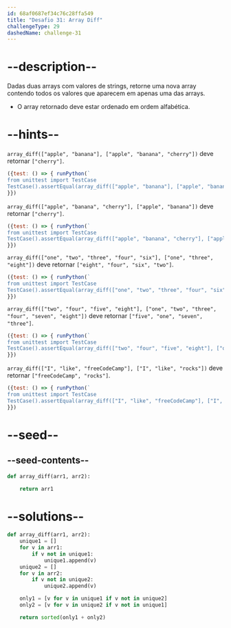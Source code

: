 ```yaml
---
id: 68af0687ef34c76c28ffa549
title: "Desafio 31: Array Diff"
challengeType: 29
dashedName: challenge-31
---
```


# --description--

Dadas duas arrays com valores de strings, retorne uma nova array contendo todos os valores que aparecem em apenas uma das arrays.

- O array retornado deve estar ordenado em ordem alfabética.

# --hints--

`array_diff(["apple", "banana"], ["apple", "banana", "cherry"])` deve retornar `["cherry"]`.

```js
({test: () => { runPython(`
from unittest import TestCase
TestCase().assertEqual(array_diff(["apple", "banana"], ["apple", "banana", "cherry"]), ["cherry"])`)
}})
```

`array_diff(["apple", "banana", "cherry"], ["apple", "banana"])` deve retornar `["cherry"]`.

```js
({test: () => { runPython(`
from unittest import TestCase
TestCase().assertEqual(array_diff(["apple", "banana", "cherry"], ["apple", "banana"]), ["cherry"])`)
}})
```

`array_diff(["one", "two", "three", "four", "six"], ["one", "three", "eight"])` deve retornar `["eight", "four", "six", "two"]`.

```js
({test: () => { runPython(`
from unittest import TestCase
TestCase().assertEqual(array_diff(["one", "two", "three", "four", "six"], ["one", "three", "eight"]), ["eight", "four", "six", "two"])`)
}})
```

`array_diff(["two", "four", "five", "eight"], ["one", "two", "three", "four", "seven", "eight"])` deve retornar `["five", "one", "seven", "three"]`.

```js
({test: () => { runPython(`
from unittest import TestCase
TestCase().assertEqual(array_diff(["two", "four", "five", "eight"], ["one", "two", "three", "four", "seven", "eight"]), ["five", "one", "seven", "three"])`)
}})
```

`array_diff(["I", "like", "freeCodeCamp"], ["I", "like", "rocks"])` deve retornar `["freeCodeCamp", "rocks"]`.

```js
({test: () => { runPython(`
from unittest import TestCase
TestCase().assertEqual(array_diff(["I", "like", "freeCodeCamp"], ["I", "like", "rocks"]), ["freeCodeCamp", "rocks"])`)
}})
```

# --seed--

## --seed-contents--

```py
def array_diff(arr1, arr2):

    return arr1
```

# --solutions--

```py
def array_diff(arr1, arr2):
    unique1 = []
    for v in arr1:
        if v not in unique1:
            unique1.append(v)
    unique2 = []
    for v in arr2:
        if v not in unique2:
            unique2.append(v)

    only1 = [v for v in unique1 if v not in unique2]
    only2 = [v for v in unique2 if v not in unique1]

    return sorted(only1 + only2)
```
